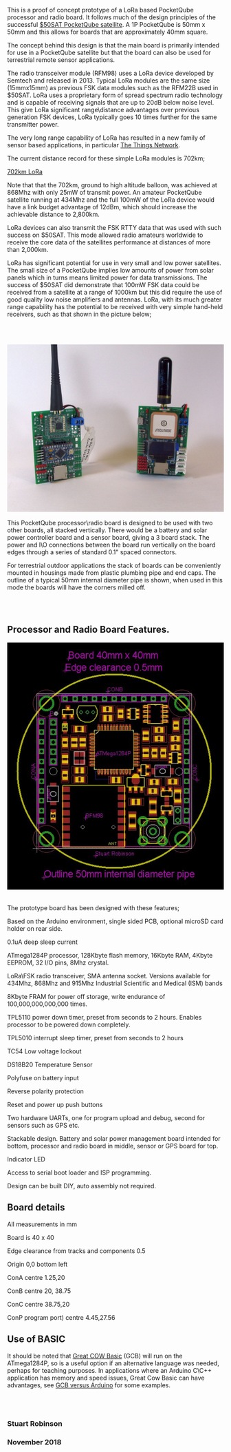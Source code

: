 This is a proof of concept prototype of a LoRa based PocketQube processor and radio board. It follows much of the design principles of the successful [$50SAT PocketQube satellite](http://www.50dollarsat.info/). A 1P PocketQube is 50mm x 50mm and this allows for boards that are approximately 40mm square. 

The concept behind this design is that the main board is primarily intended for use in a PocketQube satellite but that the board can also be used for terrestrial remote sensor applications. 

The radio transceiver module (RFM98) uses a LoRa device developed by Semtech and released in 2013. Typical LoRa modules are the same size (15mmx15mm) as previous FSK data modules such as the RFM22B used in $50SAT. LoRa uses a proprietary form of spread spectrum radio technology and is capable of receiving signals that are up to 20dB below noise level. This give LoRa significant range\distance advantages over previous generation FSK devices, LoRa typically goes 10 times further for the same transmitter power. 

The very long range capability of LoRa has resulted in a new family of sensor based applications, in particular [The Things Network](https://www.thethingsnetwork.org/).

The current distance record for these simple LoRa modules is 702km;

[702km LoRa](https://www.thethingsnetwork.org/article/ground-breaking-world-record-lorawan-packet-received-at-702-km-436-miles-distance?source=techstories.org)

Note that that the 702km, ground to high altitude balloon, was achieved at 868Mhz with only 25mW of transmit power. An amateur PocketQube satellite running at 434Mhz and the full 100mW of the LoRa device would have a link budget advantage of 12dBm, which should increase the achievable distance to 2,800km. 

LoRa devices can also transmit the FSK RTTY data that was used with such success on $50SAT. This mode allowed radio amateurs worldwide to receive the core data of the satellites performance at distances of more than 2,000km.      

LoRa has significant potential for use in very small and low power satellites. The small size of a PocketQube implies low amounts of power from solar panels which in turns means limited power for data transmissions. The success of $50SAT did demonstrate that 100mW FSK data could be received from a satellite at a range of 1000km but this did require the use of good quality low noise amplifiers and antennas. LoRa, with its much greater range capability has the potential to be received with very simple hand-held receivers, such as that shown in the picture below;

<br><br>

![Picture 1](/Pictures/ProMiniShields.jpg)

This PocketQube processor\radio board is designed to be used with two other boards, all stacked vertically. There would be a battery and solar power controller board and a sensor board, giving a 3 board stack. The power and I\O connections between the board run vertically on the board edges through a series of standard 0.1" spaced connectors. 

For terrestrial outdoor applications the stack of boards can be conveniently mounted in housings made from plastic plumbing pipe and end caps. The outline of a typical 50mm internal diameter pipe is shown, when used in this mode the boards will have the corners milled off. 

<br><br>
## Processor and Radio Board Features.


![Picture 1](/Pictures/LoRaSAT_PCB_Layout.jpg)
<br><br>

The prototype board has been designed with these features;

Based on the Arduino environment, single sided PCB, optional microSD card holder on rear side.

0.1uA deep sleep current

ATmega1284P processor, 128Kbyte flash memory, 16Kbyte RAM, 4Kbyte EEPROM, 32 I/O pins, 8Mhz crystal.

LoRa\FSK radio transceiver, SMA antenna socket. Versions available for 434Mhz, 868Mhz and 915Mhz Industrial Scientific and Medical (ISM) bands 

8Kbyte FRAM for power off storage, write endurance of 100,000,000,000,000 times.

TPL5110 power down timer, preset from seconds to 2 hours. Enables processor to be powered down completely.

TPL5010 interrupt sleep timer, preset from seconds to 2 hours

TC54 Low voltage lockout

DS18B20 Temperature Sensor 

Polyfuse on battery input

Reverse polarity protection

Reset and power up push buttons

Two hardware UARTs, one for program upload and debug, second for sensors such as GPS etc.    

Stackable design. Battery and solar power management board intended for bottom, processor and radio board in middle, sensor or GPS board for top.

Indicator LED

Access to serial boot loader and ISP programming.

Design can be built DIY, auto assembly not required.

## Board details
All measurements in mm

Board is 40 x 40

Edge clearance from tracks and components 0.5

Origin 0,0 bottom left 

ConA centre 1.25,20

ConB centre 20, 38.75 

ConC centre 38.75,20

ConP program port) centre 4.45,27.56


## Use of BASIC

It should be noted that [Great COW Basic](http://gcbasic.sourceforge.net/Typesetter/index.php/Home) (GCB) will run on the ATmega1284P, so is a useful option if an alternative language was needed, perhaps for teaching purposes. In applications where an Arduino C\C++ application has memory and speed issues, Great Cow Basic can have advantages, see [GCB versus Arduino](https://www.youtube.com/watch?v=qdloFhULa3I) for some examples. 

<br><br>
### Stuart Robinson
### November 2018

 